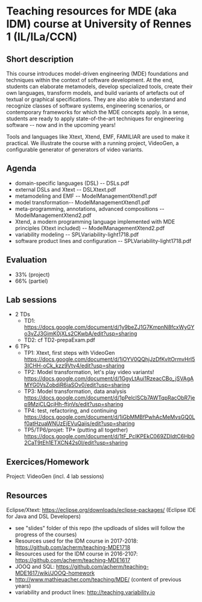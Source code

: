 # Teaching resources for MDE (aka IDM) course at University of Rennes 1 (IL/ILa/CCN)

## Short description

This course introduces model-driven engineering (MDE) foundations and techniques within the context of software development. 
At the end, students can elaborate metamodels, develop specialized tools, create their own languages, transform models, and build variants of artefacts out of textual or graphical specifications. 
They are also able to understand and recognize classes of software systems, engineering scenarios, or contemporary frameworks for which the MDE concepts apply. 
In a sense, students are ready to apply state-of-the-art techniques for engineering software -- now and in the upcoming years!

Tools and languages like Xtext, Xtend, EMF, FAMILIAR are used to make it practical. 
We illustrate the course with a running project, VideoGen, a configurable generator of generators of video variants.  

## Agenda 

* domain-specific languages (DSL) -- DSLs.pdf
* external DSLs and Xtext -- DSLXtext.pdf
* metamodeling and EMF -- ModelManagementXtend1.pdf 
* model transformation-- ModelManagementXtend1.pdf 
* meta-programming, annotations, advanced compositions -- ModelManagementXtend2.pdf 
* Xtend, a modern programming language implemented with MDE principles (Xtext included) -- ModelManagementXtend2.pdf
* variability modeling -- SPLVariability-light1718.pdf 
* software product lines and configuration -- SPLVariability-light1718.pdf 

## Evaluation 

* 33% (project)
* 66% (partiel) 

## Lab sessions 

* 2 TDs 
   * TD1: https://docs.google.com/document/d/1y9beZJ1G7KmpnN8fcxWyGYo3vZJ3GimK0jXLs2CKwbA/edit?usp=sharing
   * TD2: cf TD2-prepaExam.pdf 
* 6 TPs
  * TP1: Xtext, first steps with VideoGen https://docs.google.com/document/d/1iOYV0QQhjJzDfKvItOrmvHrI53ICHH-oCk_kzz9Vty4/edit?usp=sharing
  * TP2: Model transformation, let's play video variants! https://docs.google.com/document/d/1GgyLtAui1RzeacCBo_jSVAgAMYG0VsZobdiR6iaSOv0/edit?usp=sharing
  * TP3: Model transformation, data analysis 
 https://docs.google.com/document/d/1pPelclSCb7AWTqpRacObR7jep9MzjCLQcjHh-ftjnVs/edit?usp=sharing
  * TP4: test, refactoring, and continuing https://docs.google.com/document/d/1iGbMMBfPwhAcMeMvsGQ0Lf0atHzuaWNUzEjEVuQaijs/edit?usp=sharing
  * TP5/TP6/projet: TP* (putting all together) https://docs.google.com/document/d/1tF_PcIKPEkC069ZDIdtC6Hb02CaT9tEh1ETXCN42s0I/edit?usp=sharing


## Exercices/Homework 

Project: VideoGen (incl. 4 lab sessions)

## Resources 

Eclipse/Xtext: https://eclipse.org/downloads/eclipse-packages/ (Eclipse IDE for Java and DSL Developers)

* see "slides" folder of this repo (the updloads of slides will follow the progress of the courses)
* Resources used for the IDM course in 2017-2018: https://github.com/acherm/teaching-MDE1718
* Resources used for the IDM course in 2016-2107: https://github.com/acherm/teaching-MDE1617
* JOOQ and SQL: https://github.com/acherm/teaching-MDE1617/wiki/JOOQ-homework
* http://www.mathieuacher.com/teaching/MDE/ (content of previous years)
* variability and product lines: http://teaching.variability.io
